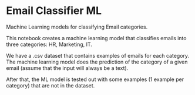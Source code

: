 # Email Classifier ML
 Machine Learning models for classifying Email categories.

This notebook creates a machine learning model that classifies emails into three categories: HR, Marketing, IT.

We have a .csv dataset that contains examples of emails for each category. The machine learning model does the prediction of the category of a given email (assume that the input will always be a text).

After that, the ML model is tested out with some examples (1 example per category) that are not in the dataset.